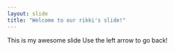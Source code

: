 ```yaml
---
layout: slide
title: "Welcome to our rikki's slide!"
---
```

This is my awesome slide
Use the left arrow to go back!

